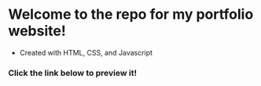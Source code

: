 # Welcome to the repo for my portfolio website!

* Created with HTML, CSS, and Javascript

### Click the link below to preview it!
